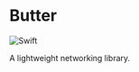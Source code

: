 # Butter

![Swift](https://github.com/erd-s/Butter/workflows/Swift/badge.svg)

A lightweight networking library.
